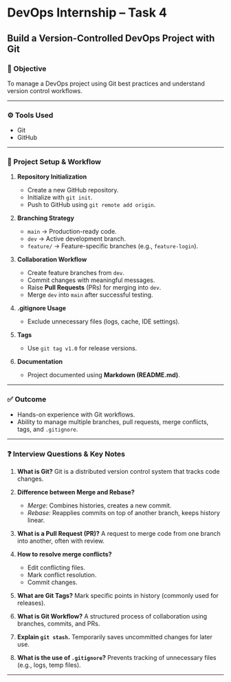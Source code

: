 # DevOps Internship – Task 4
## Build a Version-Controlled DevOps Project with Git

### 📌 Objective
To manage a DevOps project using Git best practices and understand version control workflows.

---

### ⚙️ Tools Used
- Git
- GitHub

---

### 📂 Project Setup & Workflow

1. **Repository Initialization**
   - Create a new GitHub repository.
   - Initialize with `git init`.
   - Push to GitHub using `git remote add origin`.

2. **Branching Strategy**
   - `main` → Production-ready code.
   - `dev` → Active development branch.
   - `feature/` → Feature-specific branches (e.g., `feature-login`).

3. **Collaboration Workflow**
   - Create feature branches from `dev`.
   - Commit changes with meaningful messages.
   - Raise **Pull Requests** (PRs) for merging into `dev`.
   - Merge `dev` into `main` after successful testing.

4. **.gitignore Usage**
   - Exclude unnecessary files (logs, cache, IDE settings).

5. **Tags**
   - Use `git tag v1.0` for release versions.

6. **Documentation**
   - Project documented using **Markdown (README.md)**.

---

### ✅ Outcome
- Hands-on experience with Git workflows.
- Ability to manage multiple branches, pull requests, merge conflicts, tags, and `.gitignore`.

---

### ❓ Interview Questions & Key Notes

1. **What is Git?**
   Git is a distributed version control system that tracks code changes.

2. **Difference between Merge and Rebase?**
   - *Merge*: Combines histories, creates a new commit.
   - *Rebase*: Reapplies commits on top of another branch, keeps history linear.

3. **What is a Pull Request (PR)?**
   A request to merge code from one branch into another, often with review.

4. **How to resolve merge conflicts?**
   - Edit conflicting files.
   - Mark conflict resolution.
   - Commit changes.

5. **What are Git Tags?**
   Mark specific points in history (commonly used for releases).

6. **What is Git Workflow?**
   A structured process of collaboration using branches, commits, and PRs.

7. **Explain `git stash`.**
   Temporarily saves uncommitted changes for later use.

8. **What is the use of `.gitignore`?**
   Prevents tracking of unnecessary files (e.g., logs, temp files).

---

